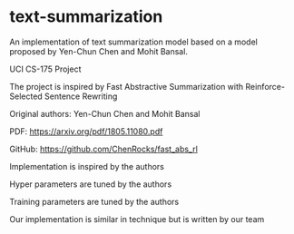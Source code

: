 # text-summarization
An implementation of text summarization model based on a model proposed by Yen-Chun Chen and Mohit Bansal. 

UCI CS-175 Project

The project is inspired by Fast Abstractive Summarization with Reinforce-Selected Sentence Rewriting

Original authors: Yen-Chun Chen and Mohit Bansal

PDF: https://arxiv.org/pdf/1805.11080.pdf

GitHub: https://github.com/ChenRocks/fast_abs_rl


Implementation is inspired by the authors

Hyper parameters are tuned by the authors

Training parameters are tuned by the authors

Our implementation is similar in technique but is written by our team
